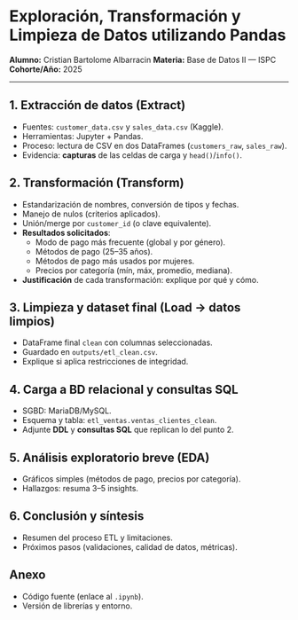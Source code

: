 # Exploración, Transformación y Limpieza de Datos utilizando Pandas
**Alumno:** Cristian Bartolome Albarracin 
**Materia:** Base de Datos II — ISPC  
**Cohorte/Año:** 2025

---

## 1. Extracción de datos (Extract)
- Fuentes: `customer_data.csv` y `sales_data.csv` (Kaggle).
- Herramientas: Jupyter + Pandas.
- Proceso: lectura de CSV en dos DataFrames (`customers_raw`, `sales_raw`).  
- Evidencia: **capturas** de las celdas de carga y `head()`/`info()`.

## 2. Transformación (Transform)
- Estandarización de nombres, conversión de tipos y fechas.
- Manejo de nulos (criterios aplicados).
- Unión/merge por `customer_id` (o clave equivalente).
- **Resultados solicitados**:
  - Modo de pago más frecuente (global y por género).
  - Métodos de pago (25–35 años).
  - Métodos de pago más usados por mujeres.
  - Precios por categoría (mín, máx, promedio, mediana).
- **Justificación** de cada transformación: explique por qué y cómo.

## 3. Limpieza y dataset final (Load → datos limpios)
- DataFrame final `clean` con columnas seleccionadas.
- Guardado en `outputs/etl_clean.csv`.
- Explique si aplica restricciones de integridad.

## 4. Carga a BD relacional y consultas SQL
- SGBD: MariaDB/MySQL.
- Esquema y tabla: `etl_ventas.ventas_clientes_clean`.
- Adjunte **DDL** y **consultas SQL** que replican lo del punto 2.

## 5. Análisis exploratorio breve (EDA)
- Gráficos simples (métodos de pago, precios por categoría).
- Hallazgos: resuma 3–5 insights.

## 6. Conclusión y síntesis
- Resumen del proceso ETL y limitaciones.
- Próximos pasos (validaciones, calidad de datos, métricas).

## Anexo
- Código fuente (enlace al `.ipynb`).
- Versión de librerías y entorno.
